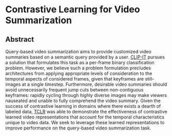 # Contrastive Learning for Video Summarization

## Abstract

Query-based video summarization aims to provide customized video summaries based on a semantic query provided by a user.  [CLIP-IT](https://arxiv.org/pdf/2107.00650.pdf) pursues a solution that formulates this task as a per-frame binary classification problem. However, we believe such a problem formulation precludes architectures from applying appropriate levels of consideration to the temporal aspects of considered frames, given that keyframes are still-images at a single timestep. Furthermore, desirable video summaries should avoid unnecessarily frequent jump cuts between non-contiguous keyframes: rapidly cycling through highly diverse images may make viewers nauseated and unable to fully comprehend the video summary. Given the success of contrastive learning in domains where there exists a dearth of labeled data, [TCLR](https://arxiv.org/pdf/2101.07974.pdf) was able to demonstrate the effectiveness of contrastive learned video representations that account for the temporal characteristics unique to video data. We seek to leverage these learned representations to improve performance on the query-based video summarization task.